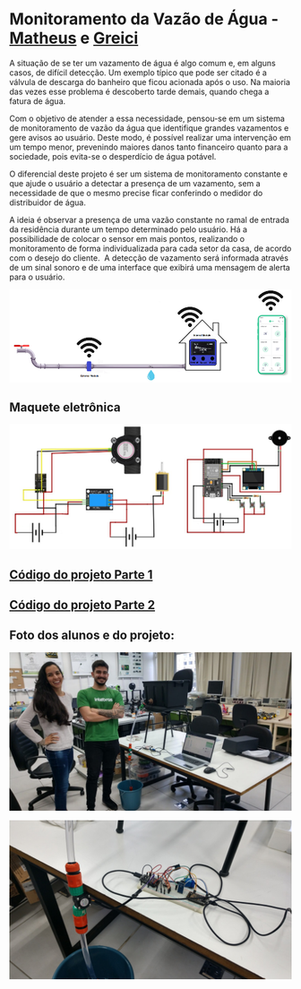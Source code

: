 # Monitoramento da Vazão de Água - [Matheus]() e [Greici](https://github.com/Greicili)

A situação de se ter um vazamento de água é algo comum e, em alguns casos, de difícil detecção. Um exemplo típico que pode ser citado é a válvula de descarga do banheiro que ficou acionada após o uso. Na maioria das vezes esse problema é descoberto tarde demais, quando chega a fatura de água.

Com o objetivo de atender a essa necessidade, pensou-se em um sistema de monitoramento de vazão da água que identifique grandes vazamentos e gere avisos ao usuário. Deste modo, é possível realizar uma intervenção em um tempo menor, prevenindo maiores danos tanto financeiro quanto para a sociedade, pois evita-se o desperdício de água potável.

O diferencial deste projeto é ser um sistema de monitoramento constante e que ajude o usuário a detectar a presença de um vazamento, sem a necessidade de que o mesmo precise ficar conferindo o medidor do distribuidor de água.

A ideia é observar a presença de uma vazão constante no ramal de entrada da residência durante um tempo determinado pelo usuário. Há a possibilidade de colocar o sensor em mais pontos, realizando o monitoramento de forma individualizada para cada setor da casa, de acordo com o desejo do cliente.  A detecção de vazamento será informada através de um sinal sonoro e de uma interface que exibirá uma mensagem de alerta para o usuário.

![](image.png)

## Maquete eletrônica

![Maquete](maquete.png)

## [Código do projeto Parte 1](./codigo1.ino)

## [Código do projeto Parte 2](./codigo2.ino)

## Foto dos alunos e do projeto:

![Alunos](alunos.jpeg)

![Projeto](projeto.jpeg)
